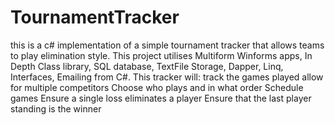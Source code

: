 # TournamentTracker
this is a c# implementation of a simple tournament tracker that allows teams to play elimination style. This project utilises Multiform Winforms apps, In Depth Class library, 
SQL database, TextFile Storage, Dapper, Linq, Interfaces, Emailing from C#. 
This tracker will:
                track the games played
                allow for multiple competitors
                Choose who plays and in what order
                Schedule games
                Ensure a single loss eliminates a player
                Ensure that the last player standing is the winner
                
